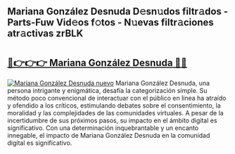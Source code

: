## Mariana González Desnuda D𝚎sn𝚞dos filtr𝚊dos - Parts-Fuw Vid𝚎os f𝚘tos - N𝚞evas filtr𝚊ciones atr𝚊ctivas zrBLK

# <h2><a href="http://mb1k4x.tromn.icu/?c=Mariana+Gonz%c3%a1lez+Desnuda">🔗👉👉👉 Mariana González Desnuda 🔗🔗</a></h2>

[![Mariana González Desnuda nuevo](https://i.imgur.com/pEAQMta.gif)](http://mb1k4x.tromn.icu/?c=Mariana+Gonz%c3%a1lez+Desnuda)
Mariana González Desnuda, una persona intrigante y enigmática, desafía la categorización simple. Su método poco convencional de interactuar con el público en línea ha atraído y ofendido a los críticos, estimulando debates sobre el consentimiento, la moralidad y las complejidades de las comunidades virtuales. A pesar de la incertidumbre de sus próximos pasos, su impacto en el ámbito digital es significativo. Con una determinación inquebrantable y un encanto innegable, el impacto de Mariana González Desnuda en la comunidad digital es significativo.
